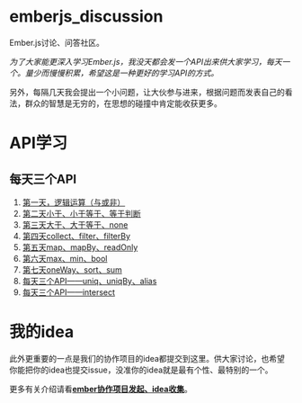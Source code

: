 # emberjs_discussion
Ember.js讨论、问答社区。



*为了大家能更深入学习Ember.js，我没天都会发一个API出来供大家学习，每天一个。量少而慢慢积累，希望这是一种更好的学习API的方式。*

另外，每隔几天我会提出一个小问题，让大伙参与进来，根据问题而发表自己的看法，群众的智慧是无穷的，在思想的碰撞中肯定能收获更多。

# API学习

## 每天三个API

1. [第一天，逻辑运算（与或非）](http://emberteach.ddlisting.com/2016/09/25/and-not-or-operator/)
2. [第二天小于、小于等于、等于判断](http://emberteach.ddlisting.com/2016/09/27/lt-lte-equal/)
3. [第三天大于、大于等于、none](http://emberteach.ddlisting.com/2016/09/28/gt-gte-none/)
4. [第四天collect、filter、filterBy](http://emberteach.ddlisting.com/2016/09/30/collect-filter-filterby/)
5. [第五天map、mapBy、readOnly](http://emberteach.ddlisting.com/2016/10/11/map-mapby-readonly/)
6. [第六天max、min、bool](http://emberteach.ddlisting.com/2016/10/12/max-min-bool/)
7. [第七天oneWay、sort、sum](http://emberteach.ddlisting.com/2016/10/13/oneway-sort-sum/)
8. [每天三个API——uniq、uniqBy、alias](http://emberteach.ddlisting.com/2016/10/14/uniq-uniqby-alias/)
9. [每天三个API——intersect](http://emberteach.ddlisting.com/2016/10/17/intersect/)



# 我的idea

此外更重要的一点是我们的协作项目的idea都提交到这里。供大家讨论，也希望你能把你的idea也提交issue，没准你的idea就是最有个性、最特别的一个。

更多有关介绍请看[**ember协作项目发起、idea收集**](https://github.com/ubuntuvim/emberjs_discussion/blob/master/ember%E5%8D%8F%E4%BD%9C%E9%A1%B9%E7%9B%AE%E5%8F%91%E8%B5%B7%E3%80%81idea%E6%94%B6%E9%9B%86.md)。
